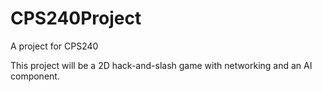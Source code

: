 # CPS240Project
A project for CPS240

This project will be a 2D hack-and-slash game with networking and an AI component.
